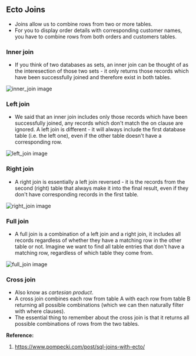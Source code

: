 ## Ecto Joins

- Joins allow us to combine rows from two or more tables.
- For you to display order details with corresponding customer names, you have to combine rows from both orders and customers tables.

### Inner join

- If you think of two databases as sets, an inner join can be thought of as the interesection of those two sets - it only returns those records which have been successfully joined and therefore exist in both tables.

![inner_join image](https://www.pompecki.com/assets/img/venn_intersection.svg)

### Left join

- We said that an inner join includes only those records which have been successfully joined, any records which don't match the on clause are ignored. A left join is different - it will always include the first database table (i.e. the left one), even if the other table doesn't have a corresponding row.

![left_join image](https://www.pompecki.com/assets/img/venn_left.svg)

### Right join

- A right join is essentially a left join reversed - it is the records from the second (right) table that always make it into the final result, even if they don't have corresponding records in the first table.

![right_join image](https://www.pompecki.com/assets/img/venn_right.svg)

### Full join

- A full join is a combination of a left join and a right join, it includes all records regardless of whether they have a matching row in the other table or not. Imagine we want to find all table entries that don't have a matching row, regardless of which table they come from.

![full_join image](https://www.pompecki.com/assets/img/venn_full.svg)

### Cross join

- Also know as _cartesian product_.
- A cross join combines each row from table A with each row from table B returning all possible combinations (which we can then naturally filter with where clauses).
- The essential thing to remember about the cross join is that it returns all possible combinations of rows from the two tables.

**Reference:**

1. https://www.pompecki.com/post/sql-joins-with-ecto/

